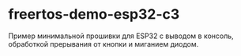 # freertos-demo-esp32-c3
Пример минимальной прошивки для ESP32 с выводом в консоль, обработкой прерывания от кнопки и миганием диодом.
